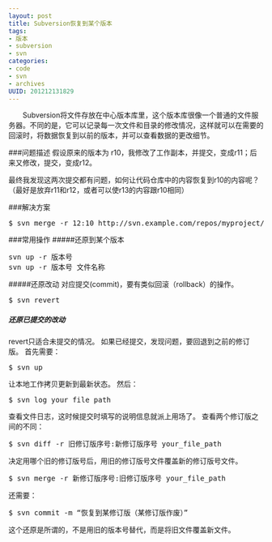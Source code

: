 ```yaml
---
layout: post
title: Subversion恢复到某个版本
tags: 
- 版本
- subversion
- svn
categories:
- code
- svn
- archives
UUID: 201212131829
---
```


　　Subversion将文件存放在中心版本库里，这个版本库很像一个普通的文件服务器。不同的是，它可以记录每一次文件和目录的修改情况，这样就可以在需要的回滚时，将数据恢复到以前的版本，并可以查看数据的更改细节。

###问题描述
假设原来的版本为 r10，我修改了工作副本，并提交，变成r11；后来又修改，提交，变成r12。

最终我发现这两次提交都有问题，如何让代码仓库中的内容恢复到r10的内容呢？（最好是放弃r11和r12，或者可以使r13的内容跟r10相同）

###解决方案
<pre id="bash">
$ svn merge -r 12:10 http://svn.example.com/repos/myproject/trunk -m "message"
</pre>

###常用操作
#####还原到某个版本
<pre id="bash">
svn up -r 版本号
svn up -r 版本号 文件名称
</pre>
#####还原改动
对应提交(commit)，要有类似回滚（rollback）的操作。
<pre id="bash">
$ svn revert
</pre>
##### 还原已提交的改动
revert只适合未提交的情况。
如果已经提交，发现问题，要回退到之前的修订版。
首先需要：
<pre id="bash">
$ svn up
</pre>
让本地工作拷贝更新到最新状态。
然后：
<pre id="bash">
$ svn log your_file_path
</pre>
查看文件日志，这时候提交时填写的说明信息就派上用场了。
查看两个修订版之间的不同：
<pre id="bash">
$ svn diff -r 旧修订版序号:新修订版序号 your_file_path
</pre>
决定用哪个旧的修订版号后，用旧的修订版号文件覆盖新的修订版号文件。
<pre id="bash">
$ svn merge -r 新修订版序号:旧修订版序号 your_file_path
</pre>
还需要：
<pre id="bash">
$ svn commit -m “恢复到某修订版（某修订版作废）”
</pre>
这个还原是所谓的，不是用旧的版本号替代，而是将旧文件覆盖新文件。
